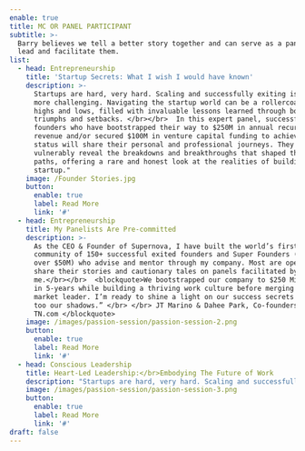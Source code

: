 ```yaml
---
enable: true
title: MC OR PANEL PARTICIPANT
subtitle: >-
  Barry believes we tell a better story together and can serve as a panelist or
  lead and facilitate them.  
list:
  - head: Entrepreneurship
    title: 'Startup Secrets: What I wish I would have known'
    description: >-
      Startups are hard, very hard. Scaling and successfully exiting is even
      more challenging. Navigating the startup world can be a rollercoaster of
      highs and lows, filled with invaluable lessons learned through both
      triumphs and setbacks. </br></br>  In this expert panel, successful
      founders who have bootstrapped their way to $250M in annual recurring
      revenue and/or secured $100M in venture capital funding to achieve unicorn
      status will share their personal and professional journeys. They will
      vulnerably reveal the breakdowns and breakthroughs that shaped their
      paths, offering a rare and honest look at the realities of building a
      startup."
    image: /Founder Stories.jpg
    button:
      enable: true
      label: Read More
      link: '#'
  - head: Entrepreneurship
    title: My Panelists Are Pre-committed
    description: >-
      As the CEO & Founder of Supernova, I have built the world’s first
      community of 150+ successful exited founders and Super Founders (exit for
      over $50M) who advise and mentor through my company. Most are open to
      share their stories and cautionary tales on panels facilitated by
      me.</br></br>  <blockquote>We bootstrapped our company to $250 Million ARR
      in 5-years while building a thriving work culture before merging with the
      market leader. I’m ready to shine a light on our success secrets and also
      too our shadows.” </br> </br> JT Marino & Dahee Park, Co-founders of
      TN.com </blockquote> 
    image: /images/passion-session/passion-session-2.png
    button:
      enable: true
      label: Read More
      link: '#'
  - head: Conscious Leadership
    title: Heart-Led Leadership:</br>Embodying The Future of Work
    description: "Startups are hard, very hard. Scaling and successfully exiting is even more challenging. Navigating the startup world can be a rollercoaster of highs and lows, filled with invaluable lessons learned through both triumphs and setbacks.\_</br></br> In this expert panel, successful founders who have bootstrapped their way to $250M in annual recurring revenue and/or secured $100M in venture capital funding to achieve unicorn status will share their personal and professional journeys. They will vulnerably reveal the breakdowns and breakthroughs that shaped their paths, offering a rare and honest look at the realities of building a startup."
    image: /images/passion-session/passion-session-3.png
    button:
      enable: true
      label: Read More
      link: '#'
draft: false
---
```

